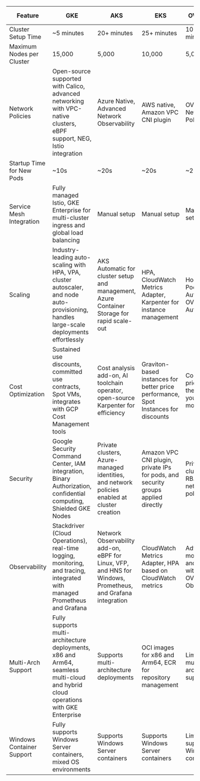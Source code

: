 |         Feature           |                                                                    GKE                                                                    |                                                     AKS                                                     |                                         EKS                                         |                          OVH Cloud                          |                      Digital Ocean                      |                                    IBM                                     |                                 RedHat Open Shift                                 |
|---------------------------|-------------------------------------------------------------------------------------------------------------------------------------------|-------------------------------------------------------------------------------------------------------------|-------------------------------------------------------------------------------------|-------------------------------------------------------------|---------------------------------------------------------|----------------------------------------------------------------------------|-----------------------------------------------------------------------------------|
| Cluster Setup Time        | ~5 minutes                                                                                                                                | 20+ minutes                                                                                                 | 25+ minutes                                                                         | 10-15 minutes                                               | 8-12 minutes                                            | 15-20 minutes                                                              | 15-20 minutes                                                                     |
| Maximum Nodes per Cluster | 15,000                                                                                                                                    | 5,000                                                                                                       | 10,000                                                                              | 5,000                                                       | 1,000                                                   | 5,000                                                                      | 1,000                                                                             |
| Network Policies          | Open-source supported with Calico, advanced networking with VPC-native clusters, eBPF support, NEG, Istio integration                     | Azure Native, Advanced Network Observability                                                                | AWS native, Amazon VPC CNI plugin                                                   | OVHcloud Network Policies                                   | Supports Calico for network policies                    | Calico and Cilium for network policies                                     | OpenShift SDN, Calico                                                             |
| Startup Time for New Pods | ~10s                                                                                                                                      | ~20s                                                                                                        | ~20s                                                                                | ~20s                                                        | ~15s                                                    | ~20s                                                                       | ~25s                                                                              |
| Service Mesh Integration  | Fully managed Istio, GKE Enterprise for multi-cluster ingress and global load balancing                                                   | Manual setup                                                                                                | Manual setup                                                                        | Manual setup                                                | Manual setup                                            | Manual setup                                                               | Fully managed Istio, Red Hat Service Mesh                                         |
| Scaling                   | Industry-leading auto-scaling with HPA, VPA, cluster autoscaler, and node auto-provisioning, handles large-scale deployments effortlessly | AKS Automatic for cluster setup and management, Azure Container Storage for rapid scale-out                 | HPA, CloudWatch Metrics Adapter, Karpenter for instance management                  | Horizontal Pod Autoscaler, OVHcloud Autoscaler              | HPA, Vertical Pod Autoscaler, cluster autoscaler        | HPA, VPA, IBM Multicloud Manager for scaling                               | Horizontal Pod Autoscaler, Vertical Pod Autoscaler, cluster autoscaler            |
| Cost Optimization         | Sustained use discounts, committed use contracts, Spot VMs, integrates with GCP Cost Management tools                                     | Cost analysis add-on, AI toolchain operator, open-source Karpenter for efficiency                           | Graviton-based instances for better price performance, Spot Instances for discounts | Competitive pricing with the pay-as-you-go model            | Predictable pricing, cost estimates, and usage alerts   | Cost management through IBM Cloud Cost Estimator and cost management tools | Red Hat Cloud Cost Management, Ansible Automation Platform for cost efficiency    |
| Security                  | Google Security Command Center, IAM integration, Binary Authorization, confidential computing, Shielded GKE Nodes                         | Private clusters, Azure-managed identities, and network policies enabled at cluster creation                | Amazon VPC CNI plugin, private IPs for pods, and security groups applied directly   | Private clusters, RBAC, network policies                    | Private clusters, integrated firewalls, RBAC            | Advanced security with IAM, VPC integration, private clusters              | Kyverno Policy Sets, Compliance Operator, Ansible Automation Platform integration |
| Observability             | Stackdriver (Cloud Operations), real-time logging, monitoring, and tracing, integrated with managed Prometheus and Grafana                | Network Observability add-on, eBPF for Linux, VFP, and HNS for Windows, Prometheus, and Grafana integration | CloudWatch Metrics Adapter, HPA based on CloudWatch metrics                         | Advanced monitoring and logging with OVHcloud Observability | Integrated monitoring and logging, Prometheus, Grafana  | Advanced monitoring with IBM Cloud Monitoring and Log Analysis             | Advanced Cluster Management, integrated monitoring with Prometheus, Grafana       |
| Multi-Arch Support        | Fully supports multi-architecture deployments, x86 and Arm64, seamless multi-cloud and hybrid cloud operations with GKE Enterprise        | Supports multi-architecture deployments                                                                     | OCI images for x86 and Arm64, ECR for repository management                         | Limited multi-architecture support                          | Supports multi-architecture deployments, x86, and Arm64 | Supports multi-architecture deployments, x86, and Arm64                    | Multi-architecture support, x86, Arm64, s390x, ppc64le                            |
| Windows Container Support | Fully supports Windows Server containers, mixed OS environments                                                                           | Supports Windows Server containers                                                                          | Supports Windows Server containers                                                  | Limited support for Windows containers                      | Supports Windows Server containers                      | Supports Windows Server containers                                         | Fully supports Windows Server containers                                          |
